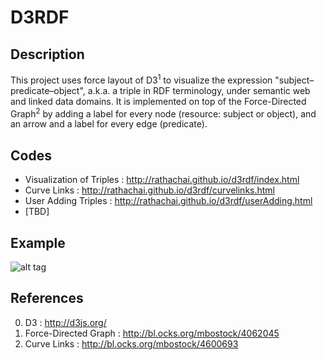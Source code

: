 # D3RDF

## Description
This project uses force layout of D3<sup>1</sup> to visualize the expression "subject–predicate–object", a.k.a. a triple in RDF terminology, under semantic web and linked data domains. It is implemented on top of the Force-Directed Graph<sup>2</sup> by adding a label for every node (resource: subject or object), and an arrow and a label for every edge (predicate).

## Codes
- Visualization of Triples : http://rathachai.github.io/d3rdf/index.html
- Curve Links : http://rathachai.github.io/d3rdf/curvelinks.html
- User Adding Triples : http://rathachai.github.io/d3rdf/userAdding.html
- [TBD]

## Example
![alt tag](https://raw.github.com/rathachai/d3rdf/master/images/simpletriples.png)

## References
0. D3 : http://d3js.org/
0. Force-Directed Graph : http://bl.ocks.org/mbostock/4062045
0. Curve Links : http://bl.ocks.org/mbostock/4600693
